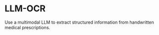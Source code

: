 # LLM-OCR
Use a multimodal LLM to extract structured information from handwritten medical prescriptions.
